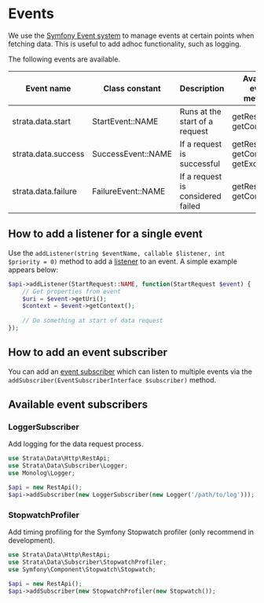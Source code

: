 # Events

We use the [Symfony Event system](https://symfony.com/doc/current/components/event_dispatcher.html) to manage events at 
certain points when fetching data. This is useful to add adhoc functionality, such as logging. 

The following events are available. 

| Event name    | Class constant | Description | Available event methods |
| ------------- | ------------- | ------------- | ------------- |
| strata.data.start | StartEvent::NAME | Runs at the start of a request | getResponse(), getContext() |
| strata.data.success | SuccessEvent::NAME | If a request is successful | getResponse(), getContext(), getException() |
| strata.data.failure | FailureEvent::NAME | If a request is considered failed | getResponse(), getContext() |

## How to add a listener for a single event

Use the `addListener(string $eventName, callable $listener, int $priority = 0)` method to add a [listener](https://symfony.com/doc/current/components/event_dispatcher.html#connecting-listeners) 
to an event. A simple example appears below:

```php
$api->addListener(StartRequest::NAME, function(StartRequest $event) {
    // Get properties from event
    $uri = $event->getUri();
    $context = $event->getContext();
    
    // Do something at start of data request
});
```

## How to add an event subscriber

You can add an [event subscriber](https://symfony.com/doc/current/components/event_dispatcher.html#using-event-subscribers) 
which can listen to multiple events via the `addSubscriber(EventSubscriberInterface $subscriber)` method. 

## Available event subscribers

### LoggerSubscriber

Add logging for the data request process.

```php
use Strata\Data\Http\RestApi;
use Strata\Data\Subscriber\Logger;
use Monolog\Logger;

$api = new RestApi();
$api->addSubscriber(new LoggerSubscriber(new Logger('/path/to/log')));
```

### StopwatchProfiler

Add timing profiling for the Symfony Stopwatch profiler (only recommend in development).

```php
use Strata\Data\Http\RestApi;
use Strata\Data\Subscriber\StopwatchProfiler;
use Symfony\Component\Stopwatch\Stopwatch;

$api = new RestApi();
$api->addSubscriber(new StopwatchProfiler(new Stopwatch());
```




